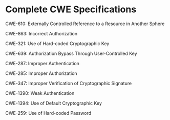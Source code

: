 

# Complete CWE Specifications

CWE-610: Externally Controlled Reference to a Resource in Another Sphere

CWE-863: Incorrect Authorization

CWE-321: Use of Hard-coded Cryptographic Key

CWE-639: Authorization Bypass Through User-Controlled Key

CWE-287: Improper Authentication

CWE-285: Improper Authorization

CWE-347: Improper Verification of Cryptographic Signature

CWE-1390: Weak Authentication

CWE-1394: Use of Default Cryptographic Key

CWE-259: Use of Hard-coded Password